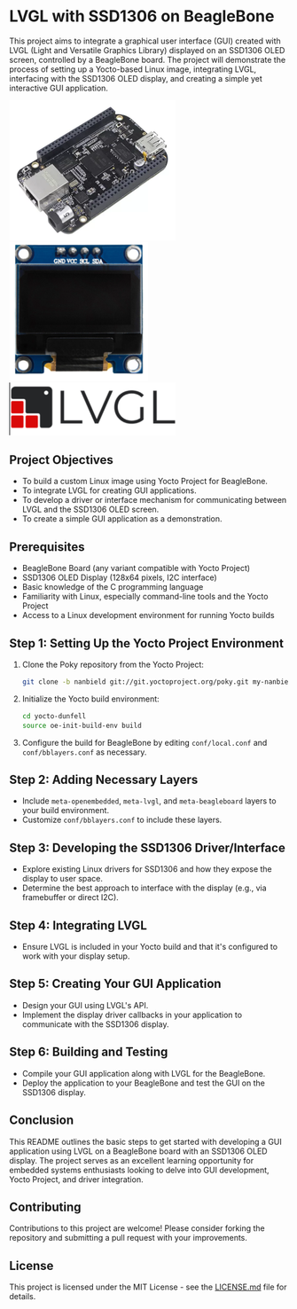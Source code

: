 # LVGL with SSD1306 on BeagleBone

This project aims to integrate a graphical user interface (GUI) created with LVGL (Light and Versatile Graphics Library) displayed on an SSD1306 OLED screen, controlled by a BeagleBone board. The project will demonstrate the process of setting up a Yocto-based Linux image, integrating LVGL, interfacing with the SSD1306 OLED display, and creating a simple yet interactive GUI application.


<img src="Documentation/img/bbb.png" width="300">
<img src="Documentation/img/lcd.png" width="250">
<img src="Documentation/img/lvgl.png" width="300">


## Project Objectives

- To build a custom Linux image using Yocto Project for BeagleBone.
- To integrate LVGL for creating GUI applications.
- To develop a driver or interface mechanism for communicating between LVGL and the SSD1306 OLED screen.
- To create a simple GUI application as a demonstration.

## Prerequisites

- BeagleBone Board (any variant compatible with Yocto Project)
- SSD1306 OLED Display (128x64 pixels, I2C interface)
- Basic knowledge of the C programming language
- Familiarity with Linux, especially command-line tools and the Yocto Project
- Access to a Linux development environment for running Yocto builds

## Step 1: Setting Up the Yocto Project Environment

1. Clone the Poky repository from the Yocto Project:

    ```bash
    git clone -b nanbield git://git.yoctoproject.org/poky.git my-nanbield
    ```

2. Initialize the Yocto build environment:

    ```bash
    cd yocto-dunfell
    source oe-init-build-env build
    ```

3. Configure the build for BeagleBone by editing `conf/local.conf` and `conf/bblayers.conf` as necessary.

## Step 2: Adding Necessary Layers

- Include `meta-openembedded`, `meta-lvgl`, and `meta-beagleboard` layers to your build environment.
- Customize `conf/bblayers.conf` to include these layers.

## Step 3: Developing the SSD1306 Driver/Interface

- Explore existing Linux drivers for SSD1306 and how they expose the display to user space.
- Determine the best approach to interface with the display (e.g., via framebuffer or direct I2C).

## Step 4: Integrating LVGL

- Ensure LVGL is included in your Yocto build and that it's configured to work with your display setup.

## Step 5: Creating Your GUI Application

- Design your GUI using LVGL's API.
- Implement the display driver callbacks in your application to communicate with the SSD1306 display.

## Step 6: Building and Testing

- Compile your GUI application along with LVGL for the BeagleBone.
- Deploy the application to your BeagleBone and test the GUI on the SSD1306 display.

## Conclusion

This README outlines the basic steps to get started with developing a GUI application using LVGL on a BeagleBone board with an SSD1306 OLED display. The project serves as an excellent learning opportunity for embedded systems enthusiasts looking to delve into GUI development, Yocto Project, and driver integration.

## Contributing

Contributions to this project are welcome! Please consider forking the repository and submitting a pull request with your improvements.

## License

This project is licensed under the MIT License - see the [LICENSE.md](LICENSE.md) file for details.
